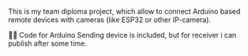 This is my team diploma project, which allow to connect Arduino based remote devices with cameras (like ESP32 or other IP-camera).

👨‍💻 Code for Arduino Sending device is included, but for receiver i can publish after some time.
